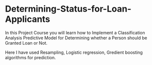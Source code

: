 # Determining-Status-for-Loan-Applicants

In this Project Course you will learn how to Implement a Classification Analysis Predictive Model for Determining whether a Person should be Granted Loan or Not.

Here I have used Resampling, Logistic regression, Gredient boosting algorithms for prediction.


